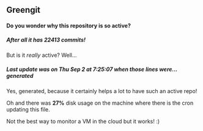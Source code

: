 ## Greengit

#### Do you wonder why this repository is so active?

##### After all it has 22413 commits!

But is it *really* active? Well...

##### Last update was on Thu Sep 2 at 7:25:07 when those lines were... generated

Yes, generated, because it certainly helps a lot to have such an active repo!

Oh and there was **27%** disk usage on the machine
where there is the cron updating this file.

Not the best way to monitor a VM in the cloud but it works! :)
